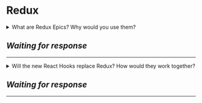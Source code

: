 # Redux

<details>
<summary>What are Redux Epics? Why would you use them?</summary>

If you know the answer to this question, please submit a pull request with the answer.

</details>

## _Waiting for response_

---

<details>
<summary>Will the new 
React Hooks replace Redux? How would they work together?</summary>
If you know the answer to this question, please submit a pull request with the answer.

</details>

## _Waiting for response_

---
